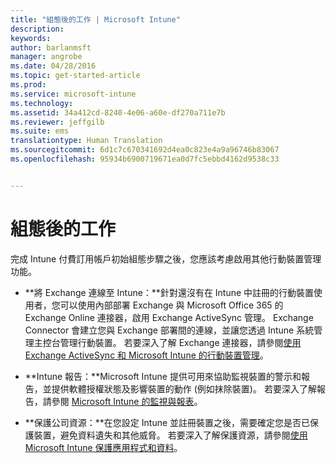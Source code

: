 ```yaml
---
title: "組態後的工作 | Microsoft Intune"
description: 
keywords: 
author: barlanmsft
manager: angrobe
ms.date: 04/28/2016
ms.topic: get-started-article
ms.prod: 
ms.service: microsoft-intune
ms.technology: 
ms.assetid: 34a412cd-8240-4e06-a60e-df270a711e7b
ms.reviewer: jeffgilb
ms.suite: ems
translationtype: Human Translation
ms.sourcegitcommit: 6d1c7c670341692d4ea0c823e4a9a96746b83067
ms.openlocfilehash: 95934b6900719671ea0d7fc5ebbd4162d9538c33


---
```


# 組態後的工作
完成 Intune 付費訂用帳戶初始組態步驟之後，您應該考慮啟用其他行動裝置管理功能。

-   **將 Exchange 連線至 Intune：**針對還沒有在 Intune 中註冊的行動裝置使用者，您可以使用內部部署 Exchange 與 Microsoft Office 365 的 Exchange Online 連接器，啟用 Exchange ActiveSync 管理。 Exchange Connector 會建立您與 Exchange 部署間的連線，並讓您透過 Intune 系統管理主控台管理行動裝置。 若要深入了解 Exchange 連接器，請參閱[使用 Exchange ActiveSync 和 Microsoft Intune 的行動裝置管理](/intune/deploy-use/mobile-device-management-with-exchange-activesync-and-microsoft-intune)。

-   **Intune 報告：**Microsoft Intune 提供可用來協助監視裝置的警示和報告，並提供軟體授權狀態及影響裝置的動作 (例如抹除裝置)。  若要深入了解報告，請參閱 [Microsoft Intune 的監視與報表](/intune/deploy-use/monitoring-and-reports-with-microsoft-intune)。

-   **保護公司資源：**在您設定 Intune 並註冊裝置之後，需要確定您是否已保護裝置，避免資料遺失和其他威脅。 若要深入了解保護資源，請參閱[使用 Microsoft Intune 保護應用程式和資料](/Intune/deploy-use/protect-apps-and-data-with-microsoft-intune)。



<!--HONumber=Aug16_HO4-->


